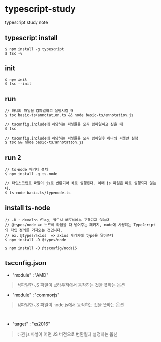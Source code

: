 # typescript-study
typescript study note

## typescript install
```
$ npm install -g typescript 
$ tsc -v
``````

## init
```
$ npm init
$ tsc --init

```

## run
```
// 하나의 파일을 컴파일하고 실행시킬 때
$ tsc basic-ts/annotation.ts && node basic-ts/annotation.js 

// tsconfig.include에 해당하는 파일들을 모두 컴파일하고 싶을 때
$ tsc

// tsconfig.include에 해당하는 파일들을 모두 컴파일후 하나의 파일만 실행
$ tsc && node basic-ts/annotation.js
```

## run 2
```
// ts-node 패키지 설치
$ npm install -g ts-node

// 타입스크립트 파일이 js로 변환되어 바로 실행된다. 이때 js 파일은 따로 실행되지 않는다.
$ ts-node basic.ts/typenode.ts
```

## install ts-node
```
// -D : develop flag, 빌드시 배포본에는 포함되지 않는다.
// @types/node => 노드에 타입을 다 넣어주는 패키지, node에 사용되는 TypeScript의 타입 정의를 가져오는 것입니다.
// ex. @types/axios  => axios 패키지에 type을 달아준다
$ npm install -D @types/node

$ npm install -D @tsconfig/node16
```

## tsconfig.json

- "module" : "AMD"
> 컴파일한 JS 파일이 브라우저에서 동작하는 것을 뜻하는 옵션

- "module" : "commonjs"
> 컴파일한 JS 파일이 node.js에서 동작하는 것을 뜻하는 옵션

<br>

- "target" : "es2016"
> 바뀐 js 파일이 어떤 JS 버전으로 변환될지 설정하는 옵션